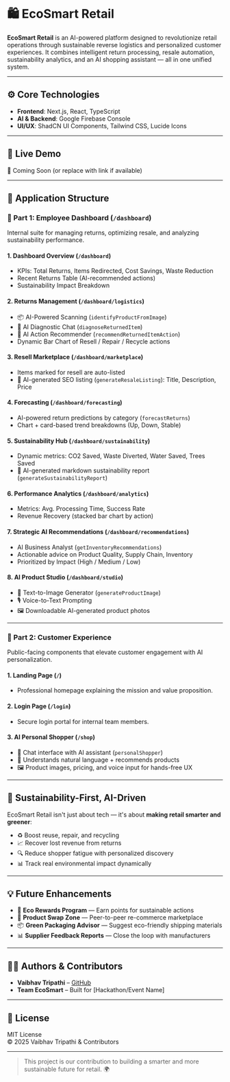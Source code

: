 # 🛍️ EcoSmart Retail

**EcoSmart Retail** is an AI-powered platform designed to revolutionize retail operations through sustainable reverse logistics and personalized customer experiences. It combines intelligent return processing, resale automation, sustainability analytics, and an AI shopping assistant — all in one unified system.

---

## ⚙️ Core Technologies

- **Frontend**: Next.js, React, TypeScript  
- **AI & Backend**: Google Firebase Console  
- **UI/UX**: ShadCN UI Components, Tailwind CSS, Lucide Icons  

---

## 🚀 Live Demo

🔗 Coming Soon (or replace with link if available)

---

## 📁 Application Structure

### 🔐 Part 1: Employee Dashboard (`/dashboard`)

Internal suite for managing returns, optimizing resale, and analyzing sustainability performance.

#### 1. **Dashboard Overview** (`/dashboard`)
- KPIs: Total Returns, Items Redirected, Cost Savings, Waste Reduction
- Recent Returns Table (AI-recommended actions)
- Sustainability Impact Breakdown

#### 2. **Returns Management** (`/dashboard/logistics`)
- 📦 AI-Powered Scanning (`identifyProductFromImage`)
- 💬 AI Diagnostic Chat (`diagnoseReturnedItem`)
- 🧠 AI Action Recommender (`recommendReturnedItemAction`)
- Dynamic Bar Chart of Resell / Repair / Recycle actions

#### 3. **Resell Marketplace** (`/dashboard/marketplace`)
- Items marked for resell are auto-listed
- 🧠 AI-generated SEO listing (`generateResaleListing`): Title, Description, Price

#### 4. **Forecasting** (`/dashboard/forecasting`)
- AI-powered return predictions by category (`forecastReturns`)
- Chart + card-based trend breakdowns (Up, Down, Stable)

#### 5. **Sustainability Hub** (`/dashboard/sustainability`)
- Dynamic metrics: CO2 Saved, Waste Diverted, Water Saved, Trees Saved
- 🌿 AI-generated markdown sustainability report (`generateSustainabilityReport`)

#### 6. **Performance Analytics** (`/dashboard/analytics`)
- Metrics: Avg. Processing Time, Success Rate
- Revenue Recovery (stacked bar chart by action)

#### 7. **Strategic AI Recommendations** (`/dashboard/recommendations`)
- AI Business Analyst (`getInventoryRecommendations`)
- Actionable advice on Product Quality, Supply Chain, Inventory
- Prioritized by Impact (High / Medium / Low)

#### 8. **AI Product Studio** (`/dashboard/studio`)
- 🎨 Text-to-Image Generator (`generateProductImage`)
- 🎙️ Voice-to-Text Prompting
- 🖼️ Downloadable AI-generated product photos

---

### 🛒 Part 2: Customer Experience

Public-facing components that elevate customer engagement with AI personalization.

#### 1. **Landing Page** (`/`)
- Professional homepage explaining the mission and value proposition.

#### 2. **Login Page** (`/login`)
- Secure login portal for internal team members.

#### 3. **AI Personal Shopper** (`/shop`)
- 💬 Chat interface with AI assistant (`personalShopper`)
- 🧠 Understands natural language + recommends products
- 🖼️ Product images, pricing, and voice input for hands-free UX

---

## 🌿 Sustainability-First, AI-Driven

EcoSmart Retail isn't just about tech — it's about **making retail smarter and greener**:

- ♻️ Boost reuse, repair, and recycling
- 📈 Recover lost revenue from returns
- 🔍 Reduce shopper fatigue with personalized discovery
- 📊 Track real environmental impact dynamically

---

## 💡 Future Enhancements

- 🏅 **Eco Rewards Program** — Earn points for sustainable actions  
- 🔁 **Product Swap Zone** — Peer-to-peer re-commerce marketplace  
- 📦 **Green Packaging Advisor** — Suggest eco-friendly shipping materials  
- 📊 **Supplier Feedback Reports** — Close the loop with manufacturers

---

## 🧑‍💻 Authors & Contributors

- **Vaibhav Tripathi** – [GitHub](https://github.com/Vaibhav-0111)  
- **Team EcoSmart** – Built for [Hackathon/Event Name]

---

## 📄 License

MIT License  
© 2025 Vaibhav Tripathi & Contributors

---

> This project is our contribution to building a smarter and more sustainable future for retail. 🌍
